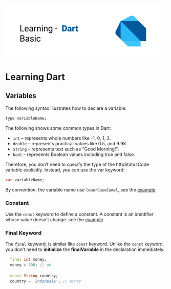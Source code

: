 ![Dart banner repository](./assets/dart.jpg)

# Learning Dart

## Variables

The following syntax illustrates how to declare a variable:

```dart
type variableName;
```

The following shows some common types in Dart:

- `int` – represents whole numbers like -1, 0, 1, 2.
- `double` – represents practical values like 0.5, and 9.98.
- `String` – represents text such as "Good Morning!".
- `bool` – represents Boolean values including true and false.

Therefore, you don’t need to specify the type of the httpStatusCode variable explicitly. Instead, you can use the var keyword:

```dart
var variableName;
```

By convention, the variable name use `lowerCaseCamel`, see the [example](./primitives.dart).

### Constant

Use the `const` keyword to define a constant. A constant is an identifier whose value doesn’t change. see the [example](./const.dart).

### Final Keyword

The `final` keyword, is similar like `const` keyword. Unlike the `const` keyword, you don’t need to **initialize** the **finalVariable** in the declaration immediately.

```dart
  final int money;
  money = 100; // ok

  const String country;
  country = 'Indonesia'; // error
```
